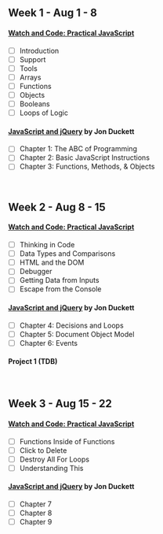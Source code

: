 ## Week 1 - Aug 1 - 8
#### [Watch and Code: Practical JavaScript](https://watchandcode.com)
- [ ] Introduction
- [ ] Support
- [ ] Tools
- [ ] Arrays
- [ ] Functions
- [ ] Objects
- [ ] Booleans
- [ ] Loops of Logic
#### [JavaScript and jQuery](https://www.amazon.com/JavaScript-jQuery-Interactive-Front-End-Development/dp/1118871650/) by Jon Duckett
- [ ] Chapter 1: The ABC of Programming
- [ ] Chapter 2: Basic JavaScript Instructions
- [ ] Chapter 3: Functions, Methods, & Objects

<br>

## Week 2 - Aug 8 - 15
#### [Watch and Code: Practical JavaScript](https://watchandcode.com)
- [ ] Thinking in Code
- [ ] Data Types and Comparisons
- [ ] HTML and the DOM
- [ ] Debugger
- [ ] Getting Data from Inputs
- [ ] Escape from the Console
#### [JavaScript and jQuery](https://www.amazon.com/JavaScript-jQuery-Interactive-Front-End-Development/dp/1118871650/) by Jon Duckett
- [ ] Chapter 4: Decisions and Loops
- [ ] Chapter 5: Document Object Model
- [ ] Chapter 6: Events
#### Project 1 (TDB)

<br>

## Week 3 - Aug 15 - 22
#### [Watch and Code: Practical JavaScript](https://watchandcode.com)
- [ ] Functions Inside of Functions
- [ ] Click to Delete
- [ ] Destroy All For Loops
- [ ] Understanding This
#### [JavaScript and jQuery](https://www.amazon.com/JavaScript-jQuery-Interactive-Front-End-Development/dp/1118871650/) by Jon Duckett
- [ ] Chapter 7
- [ ] Chapter 8
- [ ] Chapter 9
